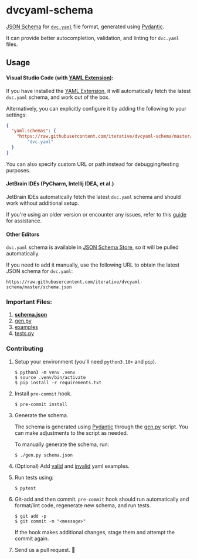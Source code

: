 # dvcyaml-schema

[JSON Schema](https://json-schema.org/) for [`dvc.yaml`](https://dvc.org/doc/user-guide/dvc-files-and-directories#dvcyaml-file) file format, generated using [Pydantic](https://docs.pydantic.dev/latest/).

It can provide better autocompletion, validation, and linting for `dvc.yaml` files.

## Usage

#### Visual Studio Code (with [YAML Extension](https://marketplace.visualstudio.com/items?itemName=redhat.vscode-yaml)):

If you have installed the  [YAML Extension](https://marketplace.visualstudio.com/items?itemName=redhat.vscode-yaml), it will automatically fetch the latest `dvc.yaml` schema, and work out of the box.

Alternatively, you can explicitly configure it by adding the following to your settings:

```json
{
  "yaml.schemas": {
    "https://raw.githubusercontent.com/iterative/dvcyaml-schema/master/schema.json":
        "dvc.yaml"
  }
}
```

You can also specify custom URL or path instead for debugging/testing purposes.

#### JetBrain IDEs (PyCharm, Intellij IDEA, et al.)

JetBrain IDEs automatically fetch the latest `dvc.yaml` schema and should work without additional setup.

If you're using an older version or encounter any issues, refer to this [guide](https://www.jetbrains.com/help/ruby/yaml.html#remote_json) for assistance.

#### Other Editors

`dvc.yaml` schema is available in [JSON Schema Store](https://www.schemastore.org/json/), so it will be pulled automatically.


If you need to add it manually, use the following URL to obtain the latest JSON schema for `dvc.yaml`:

```
https://raw.githubusercontent.com/iterative/dvcyaml-schema/master/schema.json
```




### Important Files:

1. **[schema.json](schema.json)**
2. [gen.py](gen.py)
3. [examples](examples)
4. [tests.py](tests.py)

### Contributing

1. Setup your environment (you'll need `python3.10+` and `pip`).
    ```console
    $ python3 -m venv .venv
    $ source .venv/bin/activate
    $ pip install -r requirements.txt
    ```
2. Install `pre-commit` hook.
    ```console
    $ pre-commit install
    ```
3. Generate the schema.

   The schema is generated using [Pydantic](https://docs.pydantic.dev/latest/) through the [gen.py](gen.py) script. You can make adjustments to the script as needed.

   To manually generate the schema, run:
    ```console
    $ ./gen.py schema.json
    ```

4. (Optional) Add [valid](examples/valid) and [invalid](examples/invalid) yaml examples.
5. Run tests using:
    ```console
    $ pytest
    ```
6. Git-add and then commit. `pre-commit` hook should run automatically and format/lint code, regenerate new schema, and run tests.
    ```console
    $ git add -p
    $ git commit -m "<message>"
    ```
 
    If the hook makes additional changes, stage them and attempt the commit again.

7. Send us a pull request. 🤗
